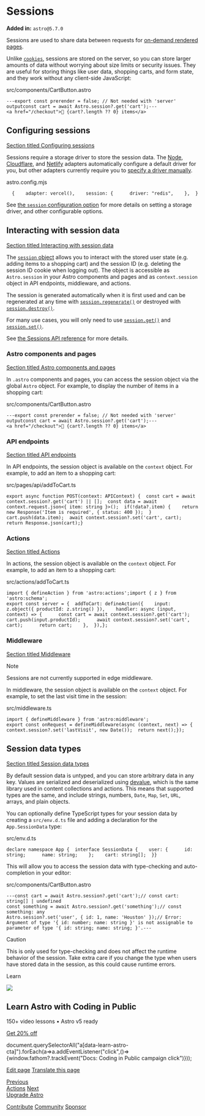 Sessions
========

**Added in:** `astro@5.7.0`

Sessions are used to share data between requests for [on-demand rendered pages](/en/guides/on-demand-rendering/).

Unlike [`cookies`](/en/guides/on-demand-rendering/#cookies), sessions are stored on the server, so you can store larger amounts of data without worrying about size limits or security issues. They are useful for storing things like user data, shopping carts, and form state, and they work without any client-side JavaScript:

src/components/CartButton.astro

    ---export const prerender = false; // Not needed with 'server' outputconst cart = await Astro.session?.get('cart');---
    <a href="/checkout">🛒 {cart?.length ?? 0} items</a>

Configuring sessions
--------------------

[Section titled Configuring sessions](#configuring-sessions)

Sessions require a storage driver to store the session data. The [Node](/en/guides/integrations-guide/node/#sessions), [Cloudflare](/en/guides/integrations-guide/cloudflare/#sessions), and [Netlify](/en/guides/integrations-guide/netlify/#sessions) adapters automatically configure a default driver for you, but other adapters currently require you to [specify a driver manually](/en/reference/configuration-reference/#sessiondriver).

astro.config.mjs

      {    adapter: vercel(),    session: {      driver: "redis",    },  }

See [the `session` configuration option](/en/reference/configuration-reference/#session-options) for more details on setting a storage driver, and other configurable options.

Interacting with session data
-----------------------------

[Section titled Interacting with session data](#interacting-with-session-data)

The [`session` object](/en/reference/api-reference/#session) allows you to interact with the stored user state (e.g. adding items to a shopping cart) and the session ID (e.g. deleting the session ID cookie when logging out). The object is accessible as `Astro.session` in your Astro components and pages and as `context.session` object in API endpoints, middleware, and actions.

The session is generated automatically when it is first used and can be regenerated at any time with [`session.regenerate()`](/en/reference/api-reference/#regenerate) or destroyed with [`session.destroy()`](/en/reference/api-reference/#destroy).

For many use cases, you will only need to use [`session.get()`](/en/reference/api-reference/#get) and [`session.set()`](/en/reference/api-reference/#set).

See [the Sessions API reference](/en/reference/api-reference/#session) for more details.

### Astro components and pages

[Section titled Astro components and pages](#astro-components-and-pages)

In `.astro` components and pages, you can access the session object via the global `Astro` object. For example, to display the number of items in a shopping cart:

src/components/CartButton.astro

    ---export const prerender = false; // Not needed with 'server' outputconst cart = await Astro.session?.get('cart');---
    <a href="/checkout">🛒 {cart?.length ?? 0} items</a>

### API endpoints

[Section titled API endpoints](#api-endpoints)

In API endpoints, the session object is available on the `context` object. For example, to add an item to a shopping cart:

src/pages/api/addToCart.ts

    export async function POST(context: APIContext) {  const cart = await context.session?.get('cart') || [];  const data = await context.request.json<{ item: string }>();  if(!data?.item) {    return new Response('Item is required', { status: 400 });  }  cart.push(data.item);  await context.session?.set('cart', cart);  return Response.json(cart);}

### Actions

[Section titled Actions](#actions)

In actions, the session object is available on the `context` object. For example, to add an item to a shopping cart:

src/actions/addToCart.ts

    import { defineAction } from 'astro:actions';import { z } from 'astro:schema';
    export const server = {  addToCart: defineAction({    input: z.object({ productId: z.string() }),    handler: async (input, context) => {      const cart = await context.session?.get('cart');      cart.push(input.productId);      await context.session?.set('cart', cart);      return cart;    },  }),};

### Middleware

[Section titled Middleware](#middleware)

Note

Sessions are not currently supported in edge middleware.

In middleware, the session object is available on the `context` object. For example, to set the last visit time in the session:

src/middleware.ts

    import { defineMiddleware } from 'astro:middleware';
    export const onRequest = defineMiddleware(async (context, next) => {  context.session?.set('lastVisit', new Date());  return next();});

Session data types
------------------

[Section titled Session data types](#session-data-types)

By default session data is untyped, and you can store arbitrary data in any key. Values are serialized and deserialized using [devalue](https://github.com/Rich-Harris/devalue), which is the same library used in content collections and actions. This means that supported types are the same, and include strings, numbers, `Date`, `Map`, `Set`, `URL`, arrays, and plain objects.

You can optionally define TypeScript types for your session data by creating a `src/env.d.ts` file and adding a declaration for the `App.SessionData` type:

src/env.d.ts

    declare namespace App {  interface SessionData {    user: {      id: string;      name: string;    };    cart: string[];  }}

This will allow you to access the session data with type-checking and auto-completion in your editor:

src/components/CartButton.astro

    ---const cart = await Astro.session?.get('cart');// const cart: string[] | undefined
    const something = await Astro.session?.get('something');// const something: any
    Astro.session?.set('user', { id: 1, name: 'Houston' });// Error: Argument of type '{ id: number; name: string }' is not assignable to parameter of type '{ id: string; name: string; }'.---

Caution

This is only used for type-checking and does not affect the runtime behavior of the session. Take extra care if you change the type when users have stored data in the session, as this could cause runtime errors.

Learn

![](/_astro/CodingInPublic.DpaYu7Qd_5sx41.webp)

Learn Astro with **Coding in Public**
-------------------------------------

150+ video lessons • Astro v5 ready

[Get 20% off](https://learnastro.dev?code=ASTRO_PROMO)

document.querySelectorAll("a\[data-learn-astro-cta\]").forEach(a=>a.addEventListener("click",()=>{window.fathom?.trackEvent("Docs: Coding in Public campaign click")}));

[Edit page](https://github.com/withastro/docs/edit/main/src/content/docs/en/guides/sessions.mdx) [Translate this page](https://contribute.docs.astro.build/guides/i18n/)

[Previous  
Actions](/en/guides/actions/) [Next  
Upgrade Astro](/en/upgrade-astro/)

[Contribute](/en/contribute/) [Community](https://astro.build/chat) [Sponsor](https://opencollective.com/astrodotbuild)


